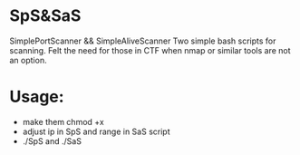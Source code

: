 # SpS&SaS
SimplePortScanner && SimpleAliveScanner
Two simple bash scripts for scanning. Felt the need for those in CTF when nmap or similar tools are not an option.

# Usage:
- make them chmod +x
- adjust ip in SpS and range in SaS script
- ./SpS and ./SaS
